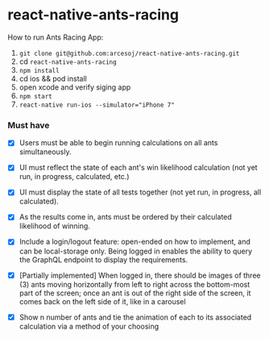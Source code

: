 # react-native-ants-racing

How to run Ants Racing App: 

1. `git clone git@github.com:arcesoj/react-native-ants-racing.git`
2. cd `react-native-ants-racing`
3. `npm install`
4. cd ios && pod install
5. open xcode and verify siging app 
6. `npm start`
7. `react-native run-ios --simulator="iPhone 7"` 

### Must have
- [x] Users must be able to begin running calculations on all ants simultaneously.
- [x] UI must reflect the state of each ant's win likelihood calculation (not yet run, in progress, calculated, etc.)
- [x] UI must display the state of all tests together (not yet run, in progress, all calculated).
- [x] As the results come in, ants must be ordered by their calculated likelihood of winning.
- [x] Include a login/logout feature: open-ended on how to implement, and can be local-storage only. Being logged in enables the ability to query the GraphQL endpoint to display the requirements.
- [x] [Partially implemented] When logged in, there should be images of three (3) ants moving horizontally from left to right across the bottom-most part of the screen; once an ant is out of the right side of the screen, it comes back on the left side of it, like in a carousel
- [x] Show n number of ants and tie the animation of each to its associated calculation via a method of your choosing

